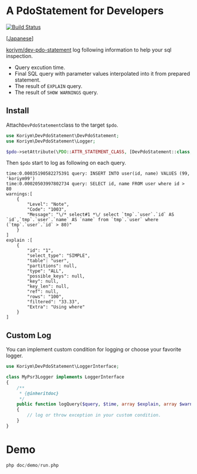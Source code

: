 # A PdoStatement for Developers

[![Build Status](https://travis-ci.org/koriym/Koriym.DevPdoStatement.svg?branch=1.x)](https://travis-ci.org/koriym/Koriym.DevPdoStatement)

[[Japanese](README.ja.md)]

[koriym/dev-pdo-statement](https://packagist.org/packages/koriym/dev-pdo-statement) log following information to help your sql inspection.

 * Query excution time.
 * Final SQL query with parameter values interpolated into it from prepared statement.
 * The result of `EXPLAIN` query.
 * The result of `SHOW WARNINGS` query.

## Install

Attach`DevPdoStatement`class to the target `$pdo`.

```php
use Koriym\DevPdoStatement\DevPdoStatement;
use Koriym\DevPdoStatement\Logger;

$pdo->setAttribute(\PDO::ATTR_STATEMENT_CLASS, [DevPdoStatement::class, [$pdo, new Logger]]);
```

Then `$pdo` start to log as following on each query.

```
time:0.00035190582275391 query: INSERT INTO user(id, name) VALUES (99, 'koriym99')
time:0.00020503997802734 query: SELECT id, name FROM user where id > 80
warnings:[
    {
        "Level": "Note",
        "Code": "1003",
        "Message": "\/* select#1 *\/ select `tmp`.`user`.`id` AS `id`,`tmp`.`user`.`name` AS `name` from `tmp`.`user` where (`tmp`.`user`.`id` > 80)"
    }
]
explain :[
    {
        "id": "1",
        "select_type": "SIMPLE",
        "table": "user",
        "partitions": null,
        "type": "ALL",
        "possible_keys": null,
        "key": null,
        "key_len": null,
        "ref": null,
        "rows": "100",
        "filtered": "33.33",
        "Extra": "Using where"
    }
]
```


## Custom Log

You can implement custom condition for logging or choose your favorite logger.

```php
use Koriym\DevPdoStatement\LoggerInterface;

class MyPsr3Logger implements LoggerInterface
{
    /**
     * {@inheritdoc}
     */
    public function logQuery($query, $time, array $explain, array $warnings)
    {
        // log or throw exception in your custom condition.
    }
}
```


# Demo

```php
php doc/demo/run.php 
```
